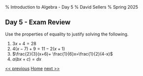 % Introduction to Algebra - Day 5
% David Sellers
% Spring 2025

## Day 5 - Exam Review

Use the properties of equality to justify solving the following.

1. $3x+4=28$
1. $4(x-7)+9=11-2(x+1)$
1. $\frac{2}{3}(x+6)+ \frac{1}{6}x=\frac{1}{2}(4-x)$
1. $a(bx+c)=dx$

[<< previous](day4.html) [Home](../algebra.html) [next >>](test.html)

